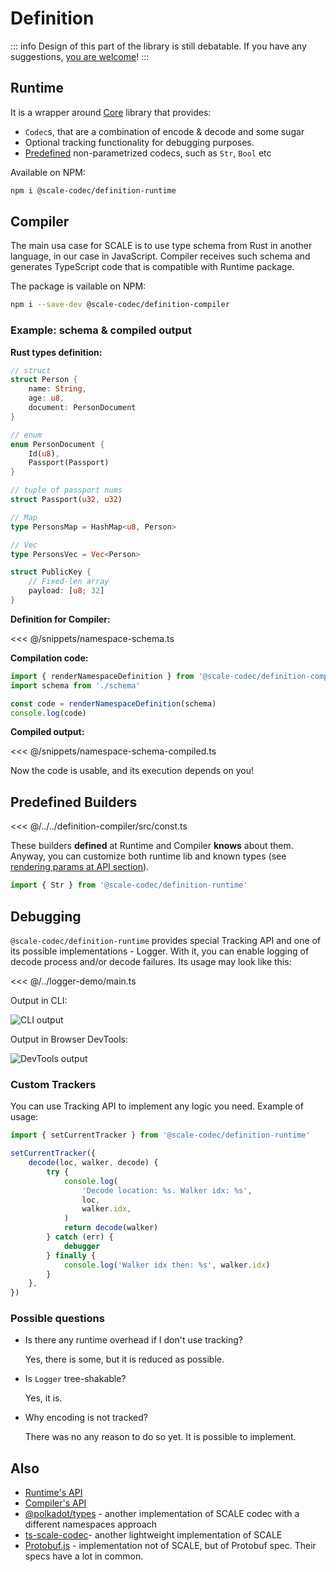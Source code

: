 # Definition

::: info
Design of this part of the library is still debatable. If you have any suggestions, [you are welcome](https://github.com/soramitsu/scale-codec-js-library/issues)!
:::

## Runtime

It is a wrapper around [Core](./core) library that provides:

-   `Codec`s, that are a combination of encode & decode and some sugar
-   Optional tracking functionality for debugging purposes.
-   [Predefined](#predefined-builders) non-parametrized codecs, such as `Str`, `Bool` etc

Available on NPM:

```bash
npm i @scale-codec/definition-runtime
```

## Compiler

The main usa case for SCALE is to use type schema from Rust in another language, in our case in JavaScript. Compiler receives such schema and generates TypeScript code that is compatible with Runtime package.

The package is vailable on NPM:

```bash
npm i --save-dev @scale-codec/definition-compiler
```

### Example: schema & compiled output

**Rust types definition:**

```rust
// struct
struct Person {
    name: String,
    age: u8,
    document: PersonDocument
}

// enum
enum PersonDocument {
    Id(u8),
    Passport(Passport)
}

// tuple of passport nums
struct Passport(u32, u32)

// Map
type PersonsMap = HashMap<u8, Person>

// Vec
type PersonsVec = Vec<Person>

struct PublicKey {
    // Fixed-len array
    payload: [u8; 32]
}
```

**Definition for Compiler:**

<<< @/snippets/namespace-schema.ts

**Compilation code:**

```ts
import { renderNamespaceDefinition } from '@scale-codec/definition-compiler'
import schema from './schema'

const code = renderNamespaceDefinition(schema)
console.log(code)
```

**Compiled output:**

<<< @/snippets/namespace-schema-compiled.ts

Now the code is usable, and its execution depends on you!

## Predefined Builders

<<< @/../../definition-compiler/src/const.ts

These builders **defined** at Runtime and Compiler **knows** about them. Anyway, you can customize both runtime lib and known types (see [rendering params at API section](/api/definition-compiler.rendernamespacedefinitionparams.html)).

```ts
import { Str } from '@scale-codec/definition-runtime'
```

## Debugging

`@scale-codec/definition-runtime` provides special Tracking API and one of its possible implementations - Logger. With it, you can enable logging of decode process and/or decode failures. Its usage may look like this:

<<< @/../logger-demo/main.ts

Output in CLI:

![CLI output](/img/logger-output-cli.png)

Output in Browser DevTools:

![DevTools output](/img/logger-output-devtools.png)

### Custom Trackers

You can use Tracking API to implement any logic you need. Example of usage:

```ts
import { setCurrentTracker } from '@scale-codec/definition-runtime'

setCurrentTracker({
    decode(loc, walker, decode) {
        try {
            console.log(
                'Decode location: %s. Walker idx: %s',
                loc,
                walker.idx,
            )
            return decode(walker)
        } catch (err) {
            debugger
        } finally {
            console.log('Walker idx then: %s', walker.idx)
        }
    },
})
```

### Possible questions

-   Is there any runtime overhead if I don't use tracking?

    Yes, there is some, but it is reduced as possible.

-   Is `Logger` tree-shakable?

    Yes, it is.

-   Why encoding is not tracked?

    There was no any reason to do so yet. It is possible to implement.

## Also

-   [Runtime's API](../api/definition-runtime)
-   [Compiler's API](../api/definition-compiler)
-   [@polkadot/types](https://github.com/polkadot-js/api/tree/master/packages/types) - another implementation of SCALE codec with a different namespaces approach
-   [ts-scale-codec](https://www.npmjs.com/package/@josepot/ts-scale-codec)- another lightweight implementation of SCALE
-   [Protobuf.js](https://protobufjs.github.io/protobuf.js/index.html) - implementation not of SCALE, but of Protobuf spec. Their specs have a lot in common.
